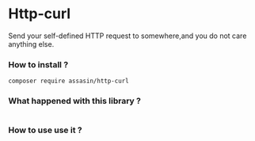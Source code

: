 # Http-curl
Send your self-defined HTTP request to somewhere,and you do not care anything else.

### How to install ? 

```shell
composer require assasin/http-curl
```

### What happened with this library ?

```json

```

### How to use use it ? 

```

```

